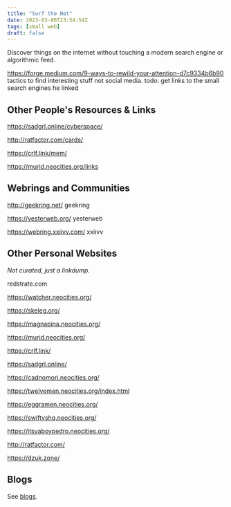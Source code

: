 ```yaml
---
title: "Surf the Net"
date: 2023-03-06T23:54:54Z
tags: [small web]
draft: false
---
```


Discover things on the internet without touching a modern search engine or algorithmic feed.

https://forge.medium.com/9-ways-to-rewild-your-attention-d7c9334b6b90 tactics to find interesting stuff not social media. todo: get links to the small search engines he linked

## Other People's Resources & Links

https://sadgrl.online/cyberspace/

http://ratfactor.com/cards/

https://crlf.link/mem/

https://murid.neocities.org/links

## Webrings and Communities

http://geekring.net/
geekring

https://yesterweb.org/
yesterweb

https://webring.xxiivv.com/
xxiivv 

## Other Personal Websites

_Not curated, just a linkdump._

redstrate.com

https://watcher.neocities.org/

https://skeleg.org/

https://magnapina.neocities.org/

https://murid.neocities.org/

https://crlf.link/

https://sadgrl.online/

https://cadnomori.neocities.org/

https://twelvemen.neocities.org/index.html

https://eggramen.neocities.org/

https://swiftyshq.neocities.org/

https://itsyaboypedro.neocities.org/

http://ratfactor.com/

https://dzuk.zone/

## Blogs

See [blogs](blogs/).